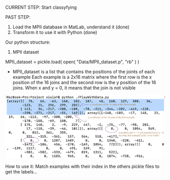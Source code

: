 CURRENT STEP:
Start classyfying

PAST STEP:

1) Load the MPII database in MatLab, understand it (done)
2) Transform it to use it with Python (done)

Our python structure:

1) MPII dataset

MPII_dataset = pickle.load( open( "Data/MPII_dataset.p", "rb" ) )

- MPII_dataset is a list that contains the positions of the joints of each example
Each example is a 2x16 matrix where the first row is the x position of the 16 joins and the second row is the y position of the 16 joins. When x and y = 0, it means that the join is not visible

![Alt text](https://github.com/carodak/Human-Movement/blob/master/annotation_example.png "Our structure")

How to use it: Match examples with their index in the others pickle files to get the labels...

